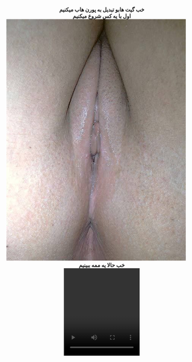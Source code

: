 <center>
<b>خب گیت هابو تبدیل به پورن هاب میکنیم</b>
</center>
 <center>
<b>اول با یه کس شروع میکنیم</b>
</center>

<img src="https://github.com/wnnwybywbywe/hsoebeksosh/raw/main/IMG_20220503_021820_507.jpg">
<center>
<b>خب حالا یه ممه ببینیم</b>
</center>

<center>

<video controls loop autoplay width="200" height="230">
 <source src="https://github.com/wnnwybywbywe/hsoebeksosh/raw/main/IMG_20220422_034438_870.mp4" type="video/mp4">
</video> 

</center>
